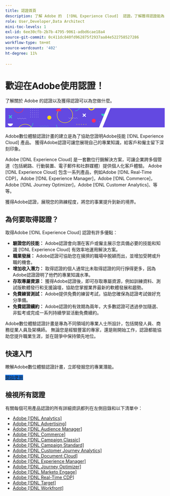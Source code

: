 ```yaml
---
title: 認證首頁
description: 了解 Adobe 的  [!DNL Experience Cloud]  認證。了解獲得認證能為您做什麼。
role: User,Developer,Data Architect
mini-toc-levels: 1
exl-id: 6ee30cfb-2b7b-4795-9061-adbd6cae18a4
source-git-commit: 0c411dc840fd962875f2937aa84e522758527286
workflow-type: tm+mt
source-wordcount: '402'
ht-degree: 11%

---
```


# 歡迎在Adobe使用認證！

了解關於 Adobe 的認證以及獲得認證可以為您做什麼。

![橫幅](/help/certifications/assets/home_banner_smallwide.png)

Adobe數位體驗認證計畫的建立是為了協助您證明Adobe技能 [!DNL Experience Cloud] 產品。 獲得Adobe認證可讓您展現自己的專業知識，給客戶和僱主留下深刻印象。

Adobe [!DNL Experience Cloud] 是一套數位行銷解決方案，可讓企業跨多個管道（包括網路、行動裝置、電子郵件和社群媒體）提供個人化客戶體驗。 Adobe [!DNL Experience Cloud] 包含一系列產品，例如Adobe [!DNL Real-Time CDP]，Adobe [!DNL Experience Manager]，Adobe [!DNL Commerce]，Adobe [!DNL Journey Optimizer]，Adobe [!DNL Customer Analytics]、等等。

獲得Adobe認證，展現您的熟練程度，將您的事業提升到新的境界。

## 為何要取得認證？

取得Adobe [!DNL Experience Cloud] 認證有許多優點：

* **驗證您的技能：** Adobe認證會向潛在客戶或僱主展示您具備必要的技能和知識 [!DNL Experience Cloud] 有效率地運用解決方案。
* **職業發展：** Adobe認證可協助您在擁擠的職場中脫穎而出，並增加受聘或升職的機會。
* **增加收入潛力：** 取得認證的個人通常比未取得認證的同行掙得更多，因為Adobe認證證明了他們的專業知識水準。
* **存取專屬資源：** 獲得Adobe認證後，即可存取專屬資源，例如訓練資料、測試版軟體發行和支援論壇，協助您掌握業界最新的軟體發展和趨勢。
* **免費練習測試：** Adobe提供免費的練習考試，協助您確保為認證考試做好充分準備。
* **免費認證續約：** Adobe認證的有效期為兩年，大多數認證可透過參加隨選、非監考或完成一系列持續學習活動免費續約。

Adobe數位體驗認證計畫是專為不同領域的專業人士所設計，包括開發人員、商務從業人員及架構師。 無論您是經驗豐富的專家，還是剛開始工作，認證都能協助您提升職業生涯，並在競爭中保持領先地位。

## 快速入門

瞭解Adobe數位體驗認證計畫，立即發掘您的專業潛能。

<a href="https://experienceleague.adobe.com/docs/certification/certification/getting-started.html" target="_blank" class="spectrum-Button spectrum-Button--fill spectrum-Button--accent spectrum-Button--sizeM is-margin-bottom-big-big at-element-click-tracking" style="background-color:#1473E6"><span class="spectrum-Button-label has-no-wrap">開始使用</span></a>


## 檢視所有認證

有關每個可用產品認證的所有詳細資訊都列在左側目錄和以下清單中：

* [Adobe [!DNL Analytics]](/help/certifications/aa/aa-overview.md)
* [Adobe [!DNL Advertising]](/help/certifications/aac/aac-overview.md)
* [Adobe [!DNL Audience Manager]](/help/certifications/aam/aam-overview.md)
* [Adobe [!DNL Commerce]](/help/certifications/ac/ac-overview.md)
* [Adobe [!DNL Campaign Classic]](/help/certifications/acc/acc-overview.md)
* [Adobe [!DNL Campaign Standard]](/help/certifications/acs/acs-overview.md)
* [Adobe [!DNL Customer Journey Analytics]](/help/certifications/acja/acja-overview.md)
* [Adobe [!DNL Document Cloud]](/help/certifications/adc/adc-overview.md)
* [Adobe [!DNL Experience Manager]](/help/certifications/aem/aem-overview.md)
* [Adobe [!DNL Journey Optimizer]](/help/certifications/ajo/ajo-overview.md)
* [Adobe [!DNL Marketo Engage]](/help/certifications/ame/ame-overview.md)
* [Adobe [!DNL Real-Time CDP]](/help/certifications/rtcdp/rtcdp-overview.md)
* [Adobe [!DNL Target]](/help/certifications/at/at-overview.md)
* [Adobe [!DNL Workfront]](/help/certifications/aw/aw-overview.md)
